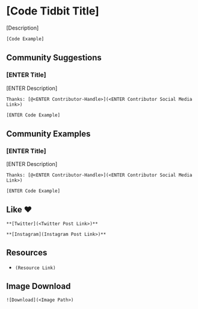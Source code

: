 # [Code Tidbit Title]

[Description]


```js
[Code Example]
```

## Community Suggestions

### [ENTER Title]

[ENTER Description]

`Thanks: [@<ENTER Contributor-Handle>](<ENTER Contributor Social Media Link>)`

```js
[ENTER Code Example]
```

## Community Examples

### [ENTER Title]

[ENTER Description]

`Thanks: [@<ENTER Contributor-Handle>](<ENTER Contributor Social Media Link>)`

```js
[ENTER Code Example]
```

## Like ❤️

`**[Twitter](<Twitter Post Link>)**`

`**[Instagram](Instagram Post Link>)**`


## Resources

- `(Resource Link)`


## Image Download 

`![Download](<Image Path>)`
